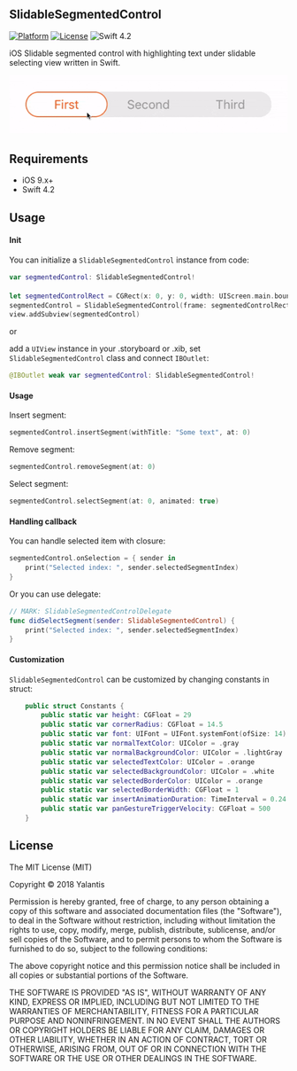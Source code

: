 ## SlidableSegmentedControl
[![Platform](http://img.shields.io/badge/platform-iOS-blue.svg?style=flat)](https://cocoapods.org/?q=segmentio) [![License](http://img.shields.io/badge/license-MIT-green.svg?style=flat)](https://github.com/Yalantis/Segmentio/blob/master/LICENSE) ![Swift 4.2](https://img.shields.io/badge/Swift-4.2-orange.svg)

iOS Slidable segmented control with highlighting text under slidable selecting view written in Swift.

![Preview](https://github.com/avsvetlanov/SlidableSegmentedControl/blob/master/previewBig.gif)

## Requirements

- iOS 9.x+
- Swift 4.2

## Usage

#### Init
You can initialize a `SlidableSegmentedControl` instance from code:

```swift
var segmentedControl: SlidableSegmentedControl!

let segmentedControlRect = CGRect(x: 0, y: 0, width: UIScreen.main.bounds.width, height: 40)
segmentedControl = SlidableSegmentedControl(frame: segmentedControlRect)
view.addSubview(segmentedControl)
```

or

add a `UIView` instance in your .storyboard or .xib, set `SlidableSegmentedControl` class and connect `IBOutlet`:

```swift
@IBOutlet weak var segmentedControl: SlidableSegmentedControl!
```

#### Usage
Insert segment:
```swift
segmentedControl.insertSegment(withTitle: "Some text", at: 0)
```

Remove segment:
```swift
segmentedControl.removeSegment(at: 0)
```

Select segment:
```swift
segmentedControl.selectSegment(at: 0, animated: true)
```

#### Handling callback
You can handle selected item with closure:
```swift
segmentedControl.onSelection = { sender in
    print("Selected index: ", sender.selectedSegmentIndex)
}
```

Or you can use delegate:
```swift
// MARK: SlidableSegmentedControlDelegate
func didSelectSegment(sender: SlidableSegmentedControl) {
    print("Selected index: ", sender.selectedSegmentIndex)
}
```

#### Customization
`SlidableSegmentedControl` can be customized by changing constants in struct:

```swift
    public struct Constants {
        public static var height: CGFloat = 29
        public static var cornerRadius: CGFloat = 14.5
        public static var font: UIFont = UIFont.systemFont(ofSize: 14)
        public static var normalTextColor: UIColor = .gray
        public static var normalBackgroundColor: UIColor = .lightGray
        public static var selectedTextColor: UIColor = .orange
        public static var selectedBackgroundColor: UIColor = .white
        public static var selectedBorderColor: UIColor = .orange
        public static var selectedBorderWidth: CGFloat = 1
        public static var insertAnimationDuration: TimeInterval = 0.24
        public static var panGestureTriggerVelocity: CGFloat = 500
    }
```

## License

The MIT License (MIT)

Copyright © 2018 Yalantis

Permission is hereby granted, free of charge, to any person obtaining a copy
of this software and associated documentation files (the "Software"), to deal
in the Software without restriction, including without limitation the rights
to use, copy, modify, merge, publish, distribute, sublicense, and/or sell
copies of the Software, and to permit persons to whom the Software is
furnished to do so, subject to the following conditions:

The above copyright notice and this permission notice shall be included in
all copies or substantial portions of the Software.

THE SOFTWARE IS PROVIDED "AS IS", WITHOUT WARRANTY OF ANY KIND, EXPRESS OR
IMPLIED, INCLUDING BUT NOT LIMITED TO THE WARRANTIES OF MERCHANTABILITY,
FITNESS FOR A PARTICULAR PURPOSE AND NONINFRINGEMENT. IN NO EVENT SHALL THE
AUTHORS OR COPYRIGHT HOLDERS BE LIABLE FOR ANY CLAIM, DAMAGES OR OTHER
LIABILITY, WHETHER IN AN ACTION OF CONTRACT, TORT OR OTHERWISE, ARISING FROM,
OUT OF OR IN CONNECTION WITH THE SOFTWARE OR THE USE OR OTHER DEALINGS IN
THE SOFTWARE.
